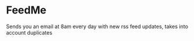 # FeedMe
Sends you an email at 8am every day with new rss feed updates, takes into account duplicates
